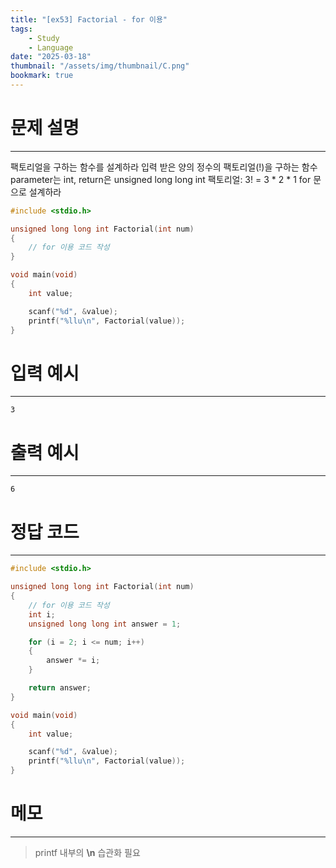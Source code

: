 ```yaml
---
title: "[ex53] Factorial - for 이용"
tags:
    - Study
    - Language
date: "2025-03-18"
thumbnail: "/assets/img/thumbnail/C.png"
bookmark: true
---
```

# 문제 설명
---
팩토리얼을 구하는 함수를 설계하라
입력 받은 양의 정수의 팩토리얼(!)을 구하는 함수 parameter는 int, return은 unsigned long long int
팩토리얼: 3! = 3 * 2 * 1
for 문으로 설계하라 

```c
#include <stdio.h>

unsigned long long int Factorial(int num)
{
	// for 이용 코드 작성
}

void main(void)
{
	int value;

	scanf("%d", &value);
	printf("%llu\n", Factorial(value));
}
```

# 입력 예시
---

```
3
```

# 출력 예시
---

```
6
```

# 정답 코드
---

```c
#include <stdio.h>

unsigned long long int Factorial(int num)
{
	// for 이용 코드 작성
	int i;
	unsigned long long int answer = 1;

	for (i = 2; i <= num; i++)
	{
		answer *= i;
	}

	return answer;
}

void main(void)
{
	int value;

	scanf("%d", &value);
	printf("%llu\n", Factorial(value));
}
```

# 메모
---
> printf 내부의 **\n** 습관화 필요